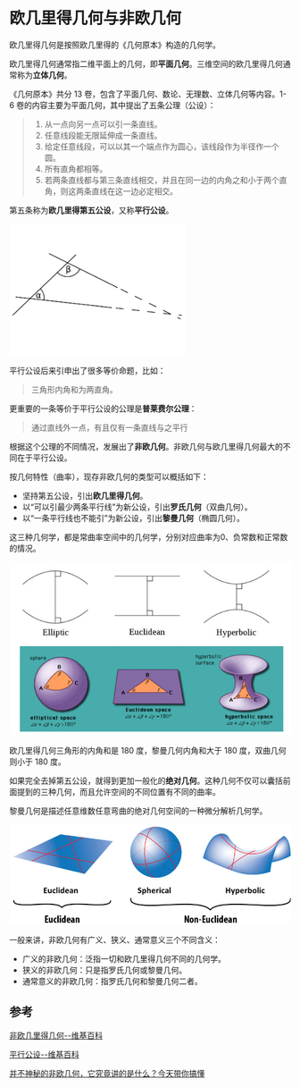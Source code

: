 # 欧几里得几何与非欧几何

欧几里得几何是按照欧几里得的《几何原本》构造的几何学。

欧几里得几何通常指二维平面上的几何，即**平面几何**。三维空间的欧几里得几何通常称为**立体几何**。

《几何原本》共分 13 卷，包含了平面几何、数论、无理数、立体几何等内容。1-6 卷的内容主要为平面几何，其中提出了五条公理（公设）：

>1. 从一点向另一点可以引一条直线。
>2. 任意线段能无限延伸成一条直线。
>3. 给定任意线段，可以以其一个端点作为圆心，该线段作为半径作一个圆。
>4. 所有直角都相等。
>5. 若两条直线都与第三条直线相交，并且在同一边的内角之和小于两个直角，则这两条直线在这一边必定相交。

第五条称为**欧几里得第五公设**，又称**平行公设**。

<img src="https://raw.githubusercontent.com/yamsfeer/pic-bed/master/e6c9d24egy1h3bdhabkkbj20jg0eldfy.jpg" style="zoom: 45%;" />

平行公设后来引申出了很多等价命题，比如：

> 三角形内角和为两直角。

更重要的一条等价于平行公设的公理是**普莱费尔公理**：

> 通过直线外一点，有且仅有一条直线与之平行

根据这个公理的不同情况，发展出了**非欧几何**。非欧几何与欧几里得几何最大的不同在于平行公设。

按几何特性（曲率），现存非欧几何的类型可以概括如下：

- 坚持第五公设，引出**欧几里得几何**。
- 以“可以引最少两条平行线”为新公设，引出**罗氏几何**（双曲几何）。
- 以“一条平行线也不能引”为新公设，引出**黎曼几何**（椭圆几何）。

这三种几何学，都是常曲率空间中的几何学，分别对应曲率为0、负常数和正常数的情况。

![](https://raw.githubusercontent.com/yamsfeer/pic-bed/master/e6c9d24egy1h3bbek88o3j20i00b3q3m.jpg)

欧几里得几何三角形的内角和是 180 度，黎曼几何内角和大于 180 度，双曲几何则小于 180 度。

如果完全去掉第五公设，就得到更加一般化的**绝对几何**。这种几何不仅可以囊括前面提到的三种几何，而且允许空间的不同位置有不同的曲率。

黎曼几何是描述任意维数任意弯曲的绝对几何空间的一种微分解析几何学。

<img src="https://raw.githubusercontent.com/yamsfeer/pic-bed/master/e6c9d24egy1h3bct6kewdj20nw08kjs7.jpg" style="zoom:67%;" />

一般来讲，非欧几何有广义、狭义、通常意义三个不同含义：

- 广义的非欧几何：泛指一切和欧几里得几何不同的几何学。
- 狭义的非欧几何：只是指罗氏几何或黎曼几何。
- 通常意义的非欧几何：指罗氏几何和黎曼几何二者。

## 参考

[非欧几里得几何--维基百科](https://zh.wikipedia.org/wiki/%E9%9D%9E%E6%AC%A7%E5%87%A0%E9%87%8C%E5%BE%97%E5%87%A0%E4%BD%95)

[平行公设--维基百科](https://zh.wikipedia.org/wiki/%E5%B9%B3%E8%A1%8C%E5%85%AC%E8%A8%AD)

[并不神秘的非欧几何，它究竟讲的是什么？今天带你搞懂](https://www.163.com/dy/article/ENP3KI0G053299CD.html)
